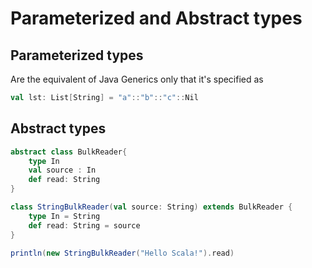 # Parameterized and Abstract types 

## Parameterized types
Are the equivalent of Java Generics only that it's specified as
```scala mdoc
val lst: List[String] = "a"::"b"::"c"::Nil
```

## Abstract types
```scala mdoc
abstract class BulkReader{
    type In
    val source : In
    def read: String 
}

class StringBulkReader(val source: String) extends BulkReader {
    type In = String
    def read: String = source
}

println(new StringBulkReader("Hello Scala!").read)
```
